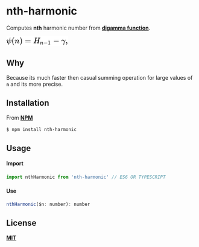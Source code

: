 # nth-harmonic

Computes **nth** harmonic number from [**digamma function**](https://en.wikipedia.org/wiki/Digamma_function).

![](https://raw.githubusercontent.com/howion/box/master/nth-harmonic/harmonic-series-digamma-relationship.png)

## Why

Because its much faster then casual summing operation for large values of **`n`** and its more precise.

## Installation

From [**NPM**](https://www.npmjs.com/package/nth-harmonic)

```bash
$ npm install nth-harmonic
```

## Usage

#### Import

```js
import nthHarmonic from 'nth-harmonic' // ES6 OR TYPESCRIPT
```

#### Use

```js
nthHarmonic($n: number): number
```

## License
[**MIT**](https://github.com/howion/nth-harmonic/blob/master/LICENSE)
